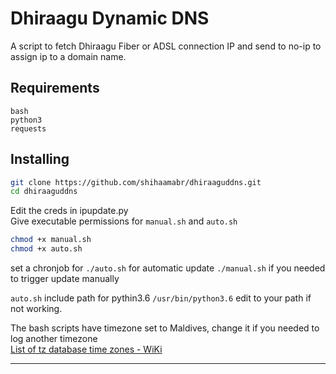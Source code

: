 # Dhiraagu Dynamic DNS
A script to fetch Dhiraagu Fiber or ADSL connection IP and send to no-ip to assign ip to a domain name.

## Requirements
`bash`\
`python3`\
`requests` 

## Installing
```bash
git clone https://github.com/shihaamabr/dhiraaguddns.git
cd dhiraaguddns
```
Edit the creds in ipupdate.py\
Give executable permissions for `manual.sh` and `auto.sh`
```bash
chmod +x manual.sh
chmod +x auto.sh
```

set a chronjob for `./auto.sh` for automatic update
`./manual.sh` if you needed to trigger update manually

`auto.sh` include path for pythin3.6 `/usr/bin/python3.6` edit to your path if not working.

The bash scripts have timezone set to Maldives, change it if you needed to log another timezone\
[List of tz database time zones - WiKi](https://en.wikipedia.org/wiki/List_of_tz_database_time_zones)


---

